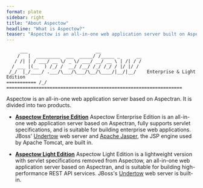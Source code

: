 ```yaml
---
format: plate
sidebar: right
title: "About Aspectow"
headline: "What is Aspectow?"
teaser: "Aspectow is an all-in-one web application server built on Aspectran."
---
```


```
     ___                         __
    /   |  _________  ___  _____/ /_____ _      __
   / /| | / ___/ __ \/ _ \/ ___/ __/ __ \ | /| / /
  / ___ |(__  ) /_/ /  __/ /__/ /_/ /_/ / |/ |/ /
 /_/  |_/____/ .___/\___/\___/\__/\____/|__/|__/    Enterprise & Light Edition
=========== /_/ =================================================================
```

Aspectow is an all-in-one web application server based on Aspectran. It is divided into two products.

* **[Aspectow Enterprise Edition](/en/aspectow/aspectow-enterprise/)**
  Aspectow Enterprise Edition is an all-in-one web application server based on Aspectran,
  fully supports servlet specifications, and is suitable for building enterprise web applications.
  JBoss' [Undertow](http://undertow.io) web server and [Apache Jasper](https://mvnrepository.com/artifact/org.mortbay.jasper/apache-jsp),
  the JSP engine used by Apache Tomcat, are built in.

* **[Aspectow Light Edition](/en/aspectow/aspectow-light/)**
  Aspectow Light Edition is a lightweight version with servlet specifications removed
  from Aspectow, an all-in-one web application server based on Aspectran, and is suitable
  for building high-performance REST API services.
  JBoss's [Undertow](http://undertow.io) web server is built-in.
